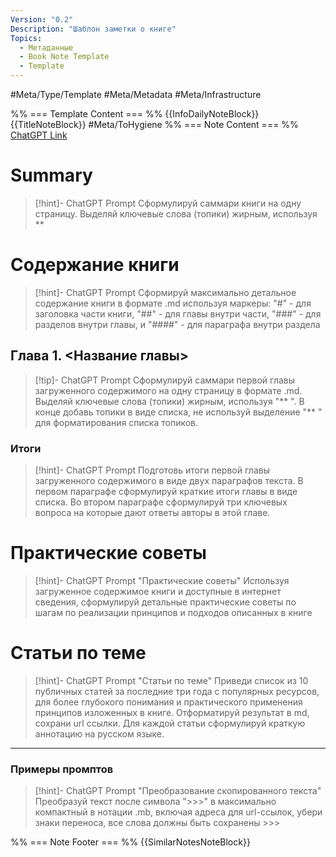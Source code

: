 ```yaml
---
Version: "0.2"
Description: "Шаблон заметки о книге"
Topics:
  - Метаданные
  - Book Note Template
  - Template
---
```

#Meta/Type/Template #Meta/Metadata #Meta/Infrastructure

%% === Template Content === %%
{{InfoDailyNoteBlock}}
{{TitleNoteBlock}}
#Meta/ToHygiene 
%% === Note Content === %%
[ChatGPT Link](https://chat.openai.com/share/)
# Summary
> [!hint]- ChatGPT Prompt 
> Сформулируй саммари книги на одну страницу. Выделяй ключевые слова (топики) жирным, используя **
# Содержание книги
> [!hint]- ChatGPT Prompt
>Сформируй максимально детальное содержание книги в формате .md используя маркеры: "#" - для заголовка части книги, "##" - для главы внутри части, "###" - для разделов внутри главы, и "####" - для параграфа внутри раздела
## Глава 1.  <Название главы>
> [!tip]- ChatGPT Prompt
> Сформулируй саммари первой главы загруженного содержимого на одну страницу в формате .md. Выделяй ключевые слова (топики) жирным, используя "** ". В конце добавь топики в виде списка, не используй выделение "** " для форматирования списка топиков.
### Итоги
> [!hint]- ChatGPT Prompt
> Подготовь итоги первой главы загруженного содержимого в виде двух параграфов текста. В первом параграфе сформулируй краткие итоги главы в виде списка. Во втором параграфе сформулируй три ключевых вопроса на которые дают ответы авторы в этой главе.

# Практические советы
> [!hint]- ChatGPT Prompt "Практические советы"
> Используя загруженное содержимое книги и доступные в интернет сведения, сформулируй детальные практические советы по шагам по реализации принципов и подходов описанных в книге
# Статьи по теме
> [!hint]- ChatGPT Prompt "Статьи по теме"
> Приведи список из 10 публичных статей за последние три года с популярных ресурсов, для более глубокого понимания и практического применения принципов изложенных в книге. Отформатируй результат в md, сохрани url ссылки. Для каждой статьи сформулируй краткую аннотацию на русском языке.

---
### Примеры промптов
> [!hint]- ChatGPT Prompt "Преобразование скопированного текста"
>Преобразуй текст после символа ">>>" в максимально компактный в нотации .mb, включая адреса для url-ссылок, убери знаки переноса, все слова должны быть сохранены >>> <Text>

%% === Note Footer === %%
{{SimilarNotesNoteBlock}}
